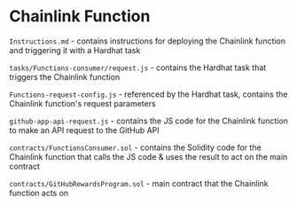 # Chainlink Function

`Instructions.md` - contains instructions for deploying the Chainlink function and triggering it with a Hardhat task

`tasks/Functions-consumer/request.js` - contains the Hardhat task that triggers the Chainlink function

`Functions-request-config.js` - referenced by the Hardhat task, contains the Chainlink function's request parameters

`github-app-api-request.js` - contains the JS code for the Chainlink function to make an API request to the GitHub API

`contracts/FunctionsConsumer.sol` - contains the Solidity code for the Chainlink function that calls the JS code & uses the result to act on the main contract

`contracts/GitHubRewardsProgram.sol` - main contract that the Chainlink function acts on